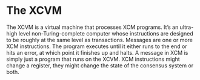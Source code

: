 # The XCVM

The XCVM is a virtual machine that processes XCM programs.
It’s an ultra-high level non-Turing-complete computer whose instructions are designed to be roughly at the same level as transactions.
Messages are one or more XCM instructions.
The program executes until it either runs to the end or hits an error, at which point it finishes up and halts.
A message in XCM is simply just a program that runs on the XCVM.
XCM instructions might change a register, they might change the state of the consensus system or both.
